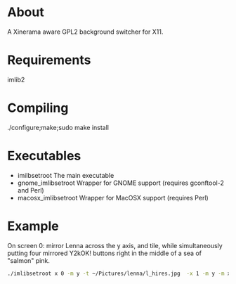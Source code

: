 About
=====
A Xinerama aware GPL2 background switcher for X11.

Requirements
============
imlib2

Compiling
=========
./configure;make;sudo make install

Executables
===========
* imilbsetroot			The main executable
* gnome\_imlibsetroot	Wrapper for GNOME support (requires gconftool-2 and Perl)
* macosx\_imlibsetroot	Wrapper for MacOSX support (requires Perl)

Example
=======
On screen 0: mirror Lenna across the y axis, and tile, while simultaneously 
putting four mirrored Y2kOK! buttons right in the middle of a sea of "salmon" 
pink.

 ```sh
 ./imlibsetroot x 0 -m y -t ~/Pictures/lenna/l_hires.jpg  -x 1 -m y -m x  -p c --bg salmon ~/Pictures/web_buttons/y2kok.gif
 ```
